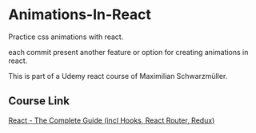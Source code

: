 # Animations-In-React
Practice css animations with react.

each commit present another feature or option for creating animations in react.


This is part of a Udemy react course of Maximilian Schwarzmüller.


## Course Link

[React - The Complete Guide (incl Hooks, React Router, Redux)](https://www.udemy.com/course/react-the-complete-guide-incl-redux/)
